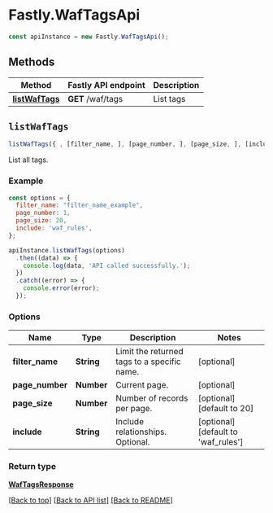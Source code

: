 # Fastly.WafTagsApi


```javascript
const apiInstance = new Fastly.WafTagsApi();
```
## Methods

Method | Fastly API endpoint | Description
------------- | ------------- | -------------
[**listWafTags**](WafTagsApi.md#listWafTags) | **GET** /waf/tags | List tags



## `listWafTags`

```javascript
listWafTags({ , [filter_name, ], [page_number, ], [page_size, ], [include] })
```

List all tags.

### Example

```javascript
const options = {
  filter_name: "filter_name_example",
  page_number: 1,
  page_size: 20,
  include: 'waf_rules',
};

apiInstance.listWafTags(options)
  .then((data) => {
    console.log(data, 'API called successfully.');
  })
  .catch((error) => {
    console.error(error);
  });
```

### Options

Name | Type | Description  | Notes
------------- | ------------- | ------------- | -------------
**filter_name** | **String** | Limit the returned tags to a specific name. | [optional]
**page_number** | **Number** | Current page. | [optional]
**page_size** | **Number** | Number of records per page. | [optional] [default to 20]
**include** | **String** | Include relationships. Optional. | [optional] [default to &#39;waf_rules&#39;]

### Return type

[**WafTagsResponse**](WafTagsResponse.md)


[[Back to top]](#) [[Back to API list]](../../README.md#endpoints)
[[Back to README]](../../README.md)
